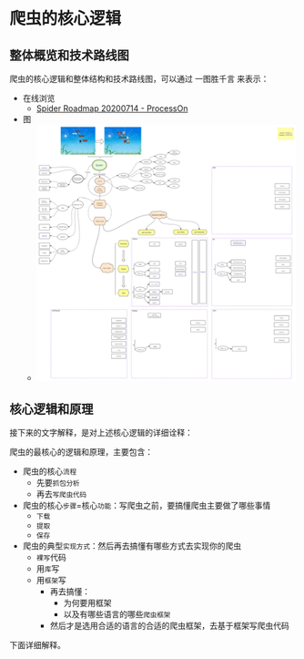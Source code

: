 # 爬虫的核心逻辑

## 整体概览和技术路线图

爬虫的核心逻辑和整体结构和技术路线图，可以通过 一图胜千言 来表示：

* 在线浏览
  * [Spider Roadmap 20200714 - ProcessOn](https://www.processon.com/view/link/5d12dba7e4b09b096ead6880)
* 图
  * ![Crifan Li Spider Roadmap](../assets/img/spider_roadmap_crifanli.jpg)

## 核心逻辑和原理

接下来的文字解释，是对上述核心逻辑的详细诠释：

爬虫的最核心的逻辑和原理，主要包含：

* 爬虫的核心`流程`
  * 先要`抓包分析`
  * 再去`写爬虫代码`
* 爬虫的核心`步骤`=核心`功能`：写爬虫之前，要搞懂爬虫主要做了哪些事情
  * `下载`
  * `提取`
  * `保存`
* 爬虫的典型`实现方式`：然后再去搞懂有哪些方式去实现你的爬虫
  * `裸写`代码
  * 用`库`写
  * 用`框架`写
    * 再去搞懂：
      * 为何要用框架
      * 以及有哪些语言的哪些`爬虫框架`
    * 然后才是选用合适的语言的合适的爬虫框架，去基于框架写爬虫代码

下面详细解释。